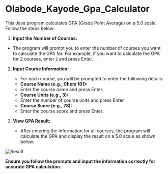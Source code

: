 # Olabode_Kayode_Gpa_Calculator

This Java program calculates GPA (Grade Point Average) on a 5.0 scale. Follow the steps below:

1. **Input the Number of Courses:**
- The program will prompt you to enter the number of courses you want to calculate the GPA for. For example, if you want to calculate the GPA for 2 courses, enter `2` and press Enter.

2. **Input Course Information:**
   - For each course, you will be prompted to enter the following details:
   - **Course Name (e.g., Chem 101):**
   - Enter the course name and press Enter.
   - **Course Units (e.g., 3):**
   - Enter the number of course units and press Enter.
   - **Course Score (e.g., 78):**
   - Enter the course score and press Enter.

3. **View GPA Result:**
   - After entering the information for all courses, the program will calculate the GPA and display the result on a 5.0 scale as shown below.

![Result](https://github.com/OlabodeKayodem/Olabode_Kayode_Gpa_Calculator/assets/153414835/8561d475-3227-42d1-9d3b-65d47c1eb717)


**Ensure you follow the prompts and input the information correctly for accurate GPA calculation.**
